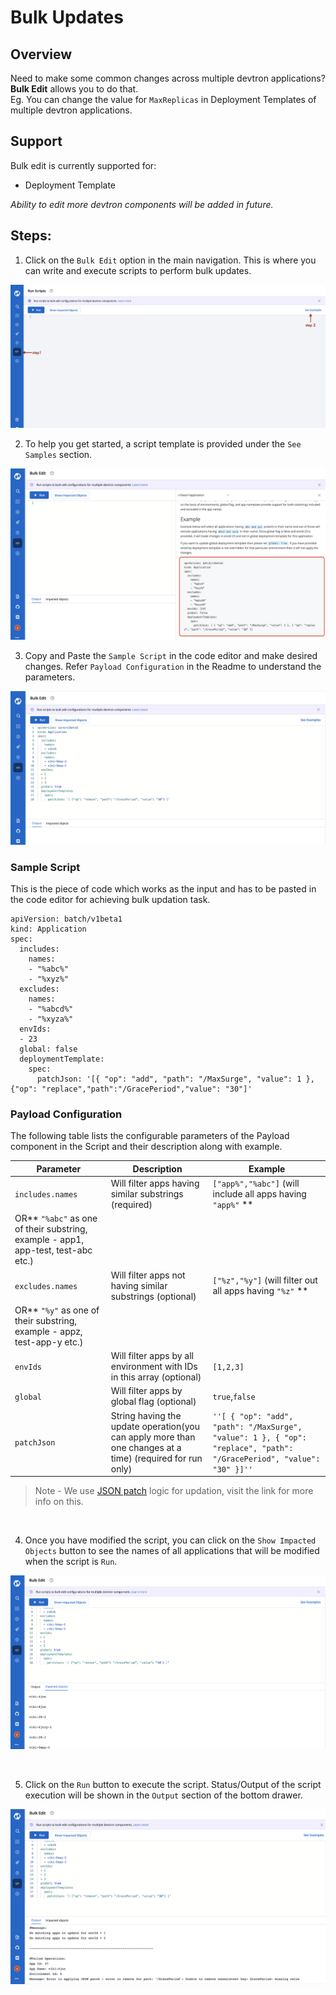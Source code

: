 # Bulk Updates

## Overview

Need to make some common changes across multiple devtron applications?
**Bulk Edit** allows you to do that.<br>
Eg. You can change the value for `MaxReplicas` in Deployment Templates of multiple devtron applications.

## Support
Bulk edit is currently supported for:
 - Deployment Template

_Ability to edit more devtron components will be added in future._

## Steps:

1. Click on the `Bulk Edit` option in the main navigation. This is where you can write and execute scripts to perform bulk updates.
 
![](../.gitbook/assets/bulk-update-empty.png)
<br>

2. To help you get started, a script template is provided under the `See Samples` section.

![](../.gitbook/assets/bulk-update-sample.png)
<br>

3. Copy and Paste the `Sample Script` in the code editor and make desired changes. Refer `Payload Configuration` in the Readme to understand the parameters.


![](../.gitbook/assets/bulk-update-editor.png)

### Sample Script

This is the piece of code which works as the input and has to be pasted in the code editor for achieving bulk updation
task.

```
apiVersion: batch/v1beta1
kind: Application
spec:
  includes:
    names:
    - "%abc%"
    - "%xyz%"
  excludes:
    names:
    - "%abcd%"
    - "%xyza%"
  envIds:
  - 23
  global: false
  deploymentTemplate:
    spec:
      patchJson: '[{ "op": "add", "path": "/MaxSurge", "value": 1 },{"op": "replace","path":"/GracePeriod","value": "30"]'
```

### Payload Configuration

The following table lists the configurable parameters of the Payload component in the Script and their description along with example.

| Parameter                      | Description                        | Example                                                    |
| -------------------------- | ---------------------------------- | ---------------------------------------------------------- |
|`includes.names `        | Will filter apps having similar substrings (required)                | `["app%","%abc"]` (will include all apps having `"app%"` **
OR** `"%abc"` as one of their substring, example - app1, app-test, test-abc etc.)    |
| `excludes.names`          | Will filter apps not having similar substrings (optional)              | `["%z","%y"]`       (will filter out all apps having `"%z"` **
OR** `"%y"` as one of their substring, example - appz, test-app-y etc.)                                        |
| `envIds`       |Will filter apps by all environment with IDs in this array (optional)             | `[1,2,3]`                                                   |
| `global`       | Will filter apps by global flag (optional)           | `true`,`false`                                                        |
| `patchJson`      | String having the update operation(you can apply more than one changes at a time) (required for run only) | `''[ { "op": "add", "path": "/MaxSurge", "value": 1 }, { "op": "replace", "path": "/GracePeriod", "value": "30" }]''` |



 > Note - We use [JSON patch](http://jsonpatch.com/) logic for updation, visit the link for more info on this. 


<br>


4. Once you have modified the script, you can click on the `Show Impacted Objects` button to see the names of all applications that will be modified when the script is `Run`.


![](../.gitbook/assets/bulk-update-impacted.png)

<br>

5. Click on the `Run` button to execute the script. Status/Output of the script execution will be shown in the `Output` section of the bottom drawer.


![](../.gitbook/assets/bulk-update-message.png)
<br>



